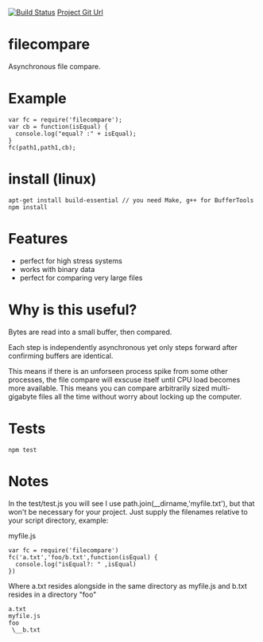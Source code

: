 [![Build Status](https://travis-ci.org/rook2pawn/node-filecompare.svg?branch=master)](https://travis-ci.org/rook2pawn/node-filecompare)
[Project Git Url](https://github.com/rook2pawn/node-filecompare/)

# filecompare
    
Asynchronous file compare.

# Example


    var fc = require('filecompare');
    var cb = function(isEqual) {
      console.log("equal? :" + isEqual);
    }
    fc(path1,path1,cb);
    
# install (linux)

    apt-get install build-essential // you need Make, g++ for BufferTools
    npm install

# Features

* perfect for high stress systems
* works with binary data
* perfect for comparing very large files

# Why is this useful? 

Bytes are read into a small buffer, then compared. 

Each step is independently asynchronous yet only steps forward after confirming
buffers are identical. 

This means if there is an unforseen process spike from some other processes, the file compare will exscuse itself until CPU load becomes more available. This means you can compare arbitrarily sized multi-gigabyte files all the time without worry about locking up the computer.

# Tests

    npm test

# Notes

In the test/test.js you will see I use path.join(__dirname,'myfile.txt'), but that won't be necessary for your project. Just supply the filenames relative to your script directory, example: 


myfile.js

    var fc = require('filecompare')
    fc('a.txt','foo/b.txt',function(isEqual) {
      console.log("isEqual?: " ,isEqual)
    })

Where a.txt resides alongside in the same directory as myfile.js and b.txt resides in a directory "foo" 

    a.txt
    myfile.js
    foo
     \__b.txt
